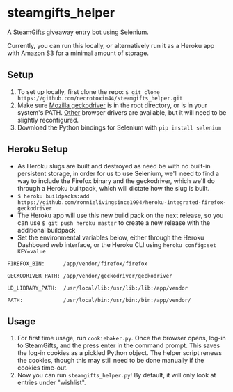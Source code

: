 # steamgifts_helper
A SteamGifts giveaway entry bot using Selenium.

Currently, you can run this locally, or alternatively run it as a Heroku app with Amazon S3 for a minimal amount of storage.

## Setup

1. To set up locally, first clone the repo: `$ git clone https://github.com/necrotoxin44/steamgifts_helper.git`
2. Make sure [Mozilla geckodriver](https://github.com/mozilla/geckodriver/) is in the root directory, or is in your system's PATH. [Other](https://www.seleniumhq.org/download/) browser drivers are available, but it will need to be slightly reconfigured.
3. Download the Python bindings for Selenium with `pip install selenium`

## Heroku Setup

- As Heroku slugs are built and destroyed as need be with no built-in persistent storage, in order for us to use Selenium, we'll need to find a way to include the Firefox binary and the geckodriver, which we'll do through a Heroku builtpack, which will dictate how the slug is built.
- `$ heroku buildpacks:add https://github.com/ronnielivingsince1994/heroku-integrated-firefox-geckodriver`
- The Heroku app will use this new build pack on the next release, so you can use `$ git push heroku master` to create a new release with the additional buildpack
- Set the environmental variables below, either through the Heroku Dashboard web interface, or the Heroku CLI using `heroku config:set KEY=value`
```
FIREFOX_BIN:      /app/vendor/firefox/firefox

GECKODRIVER_PATH: /app/vendor/geckodriver/geckodriver

LD_LIBRARY_PATH:  /usr/local/lib:/usr/lib:/lib:/app/vendor

PATH:             /usr/local/bin:/usr/bin:/bin:/app/vendor/
```


## Usage

1. For first time usage, run `cookiebaker.py`. Once the browser opens, log-in to SteamGifts, and the press enter in the command prompt. This saves the log-in cookies as a pickled Python object. The helper script renews the cookies, though this may still need to be done manually if the cookies time-out.
2. Now you can run `steamgifts_helper.py`! By default, it will only look at entries under "wishlist".
